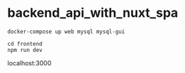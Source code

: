 # backend_api_with_nuxt_spa

```
docker-compose up web mysql mysql-gui

cd frontend
npm run dev
```

localhost:3000